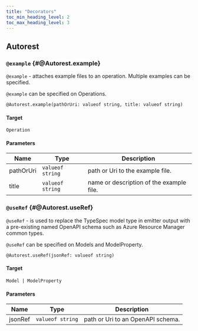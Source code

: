 ```yaml
---
title: "Decorators"
toc_min_heading_level: 2
toc_max_heading_level: 3
---
```


## Autorest

### `@example` {#@Autorest.example}

`@example` - attaches example files to an operation. Multiple examples can be specified.

`@example` can be specified on Operations.

```typespec
@Autorest.example(pathOrUri: valueof string, title: valueof string)
```

#### Target

`Operation`

#### Parameters

| Name      | Type             | Description                              |
| --------- | ---------------- | ---------------------------------------- |
| pathOrUri | `valueof string` | path or Uri to the example file.         |
| title     | `valueof string` | name or description of the example file. |

### `@useRef` {#@Autorest.useRef}

`@useRef` - is used to replace the TypeSpec model type in emitter output with a pre-existing named OpenAPI schema such as Azure Resource Manager common types.

`@useRef` can be specified on Models and ModelProperty.

```typespec
@Autorest.useRef(jsonRef: valueof string)
```

#### Target

`Model | ModelProperty`

#### Parameters

| Name    | Type             | Description                       |
| ------- | ---------------- | --------------------------------- |
| jsonRef | `valueof string` | path or Uri to an OpenAPI schema. |
